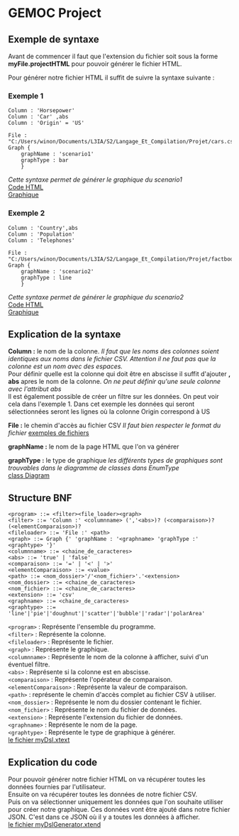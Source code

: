 # GEMOC Project

## Exemple de syntaxe

Avant de commencer il faut que l'extension du fichier soit sous la forme **myFile.projectHTML** pour pouvoir générer le fichier HTML.

Pour générer notre fichier HTML il suffit de suivre la syntaxe suivante :



### Exemple 1
```
Column : 'Horsepower'
Column : 'Car' ,abs
Column : 'Origin' = 'US'

File : "C:/Users/winon/Documents/L3IA/S2/Langage_Et_Compilation/Projet/cars.csv"
Graph {
	graphName : 'scenario1'
	graphType : bar
	}
  ```
*Cette syntaxe permet de générer le graphique du scenario1*  
[Code HTML](scenario1.html)  
[Graphique](pictures/scenario1.png)
### Exemple 2
```
Column : 'Country',abs
Column : 'Population'
Column : 'Telephones'

File : "C:/Users/winon/Documents/L3IA/S2/Langage_Et_Compilation/Projet/factbook.csv"
Graph {
	graphName : 'scenario2'
	graphType : line
	}
```
*Cette syntaxe permet de générer le graphique du scenario2*  
[Code HTML](scenario2.html)  
[Graphique](pictures/scenario2.png)

## Explication de la syntaxe

**Column :** le nom de la colonne. *Il faut que les noms des colonnes soient identiques aux noms dans le fichier CSV. Attention il ne faut pas que la colonne est un nom avec des espaces.*  
Pour définir quelle est la colonne qui doit être en abscisse il suffit d'ajouter **, abs** apres le nom de la colonne. *On ne peut définir qu'une seule colonne avec l'attribut abs*  
Il est également possible de créer un filtre sur les données. On peut voir cela dans l'exemple 1. Dans cet exemple les données qui seront sélectionnées seront les lignes où la colonne Origin correspond à US

**File :** le chemin d'accès au fichier CSV *Il faut bien respecter le format du fichier*
[exemples de fichiers](files/)

**graphName :** le nom de la page HTML que l'on va générer

**graphType :** le type de graphique *les différents types de graphiques sont trouvables dans le diagramme de classes dans EnumType*  
[class Diagram](pictures/classDiag.png)

## Structure BNF
```
<program> ::= <filter><file_loader><graph>
<filter> ::= 'Column :' <columnname> (','<abs>)? (<comparaison>)? (<elementComparaison>)?
<fileloader> ::= 'File :' <path>
<graph> ::= Graph {' 'graphName : '<graphname> 'graphType :' <graphtype> '}'
<columnname> ::= <chaine_de_caracteres>
<abs> ::= 'true' | 'false'
<comparaison> ::= '=' | '<' | '>'
<elementComparaison> ::= <value>
<path> ::= <nom_dossier>'/'<nom_fichier>'.'<extension>
<nom_dossier> ::= <chaine_de_caracteres>
<nom_fichier> ::= <chaine_de_caracteres>
<extension> ::= 'csv'
<graphname> ::= <chaine_de_caracteres>
<graphtype> ::= 'line'|'pie'|'doughnut'|'scatter'|'bubble'|'radar'|'polarArea'
```
`<program>` : Représente l'ensemble du programme.  
`<filter>` : Représente la colonne.  
`<fileloader>` : Représente le fichier.  
`<graph>` : Représente le graphique.  
`<columnname>` : Représente le nom de la colonne à afficher, suivi d'un éventuel filtre.  
`<abs>` : Représente si la colonne est en abscisse.  
`<comparaison>` : Représente l'opérateur de comparaison.  
`<elementComparaison>` : Représente la valeur de comparaison.  
`<path>` : représente le chemin d'accès complet au fichier CSV à utiliser.  
`<nom_dossier>` : Représente le nom du dossier contenant le fichier.  
`<nom_fichier>` : Représente le nom du fichier de données.  
`<extension>` : Représente l'extension du fichier de données.  
`<graphname>` : Représente le nom de la page.  
`<graphtype>` : Représente le type de graphique à générer.  
[le fichier myDsl.xtext](l3IAProjectHTML/src/l3IAProjectHTML/MyDsl.xtext)

## Explication du code

Pour pouvoir générer notre fichier HTML on va récupérer toutes les données fournies par l'utilisateur.  
Ensuite on va récupérer toutes les données de notre fichier CSV.  
Puis on va sélectionner uniquement les données que l'on souhaite utiliser pour créer notre graphique. Ces données vont être ajouté dans notre fichier JSON. C'est dans ce JSON où il y a toutes les données à afficher.  
[le fichier myDslGenerator.xtend](l3IAProjectHTML/src/l3IAProjectHTML/generator/MyDslGenerator.xtend)
